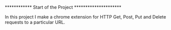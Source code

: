 ************ Start of the Project *********************

In this project I make a chrome extension for HTTP Get, Post, Put and Delete requests to a particular URL.

